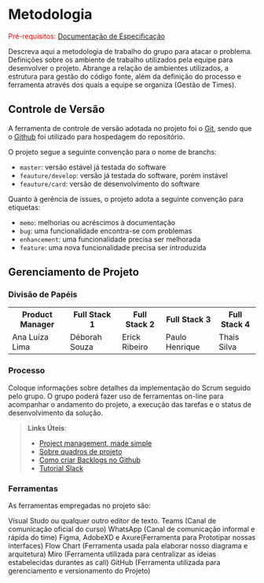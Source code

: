 
# Metodologia

<span style="color:red">Pré-requisitos: <a href="2-Especificação do Projeto.md"> Documentação de Especificação</a></span>

Descreva aqui a metodologia de trabalho do grupo para atacar o problema. Definições sobre os ambiente de trabalho utilizados pela  equipe para desenvolver o projeto. Abrange a relação de ambientes utilizados, a estrutura para gestão do código fonte, além da definição do processo e ferramenta através dos quais a equipe se organiza (Gestão de Times).

## Controle de Versão

A ferramenta de controle de versão adotada no projeto foi o
[Git](https://git-scm.com/), sendo que o [Github](https://github.com)
foi utilizado para hospedagem do repositório.

O projeto segue a seguinte convenção para o nome de branchs:

- `master`: versão estável já testada do software
- `feauture/develop`: versão já testada do software, porém instável
- `feauture/card`: versão de desenvolvimento do software

Quanto à gerência de issues, o projeto adota a seguinte convenção para
etiquetas:

- `memo`: melhorias ou acréscimos à documentação
- `bug`: uma funcionalidade encontra-se com problemas
- `enhancement`: uma funcionalidade precisa ser melhorada
- `feature`: uma nova funcionalidade precisa ser introduzida

## Gerenciamento de Projeto

### Divisão de Papéis

<table>
    <tr>
        <th>Product Manager</th>
        <th>Full Stack 1</th>
        <th>Full Stack 2</th>
        <th>Full Stack 3</th>
        <th>Full Stack 4</th>
    </tr>
    <tr>
        <td>Ana Luiza Lima</td>
        <td>Déborah Souza</td>
        <td>Erick Ribeiro</td>
        <td>Paulo Henrique</td>
        <td>Thais Silva</td>
    </tr>
</table>

### Processo

Coloque  informações sobre detalhes da implementação do Scrum seguido pelo grupo. O grupo poderá fazer uso de ferramentas on-line para acompanhar o andamento do projeto, a execução das tarefas e o status de desenvolvimento da solução.
 
> **Links Úteis**:
> - [Project management, made simple](https://github.com/features/project-management/)
> - [Sobre quadros de projeto](https://docs.github.com/pt/github/managing-your-work-on-github/about-project-boards)
> - [Como criar Backlogs no Github](https://www.youtube.com/watch?v=RXEy6CFu9Hk)
> - [Tutorial Slack](https://slack.com/intl/en-br/)

### Ferramentas

As ferramentas empregadas no projeto são:

Visual Studo ou qualquer outro editor de texto.
Teams (Canal de comunicação oficial do curso)
WhatsApp (Canal de comunicação informal e rápida do time)
Figma, AdobeXD e Axure(Ferramenta para Prototipar nossas interfaces)
Flow Chart (Ferramenta usada pala elaborar nosso diagrama e arquitetura)
Miro (Ferramenta utilizada para centralizar as ideias estabelecidas durantes as call)
GitHub (Ferramenta utilizada para gerenciamento e versionamento do Projeto)